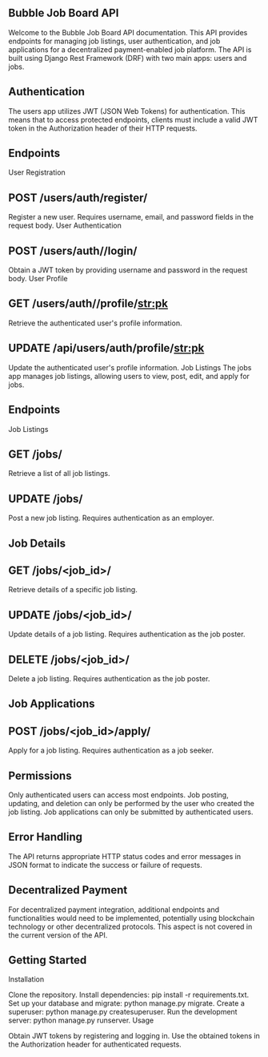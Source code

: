 ## Bubble Job Board API

Welcome to the Bubble Job Board API documentation. This API provides endpoints for managing job listings, user authentication, and job applications for a decentralized payment-enabled job platform. The API is built using Django Rest Framework (DRF) with two main apps: users and jobs.

## Authentication
The users app utilizes JWT (JSON Web Tokens) for authentication. This means that to access protected endpoints, clients must include a valid JWT token in the Authorization header of their HTTP requests.

## Endpoints
User Registration

## POST /users/auth/register/
Register a new user. Requires username, email, and password fields in the request body.
User Authentication

## POST /users/auth//login/
Obtain a JWT token by providing username and password in the request body.
User Profile

## GET /users/auth//profile/<str:pk>
Retrieve the authenticated user's profile information.
## UPDATE /api/users/auth/profile/<str:pk>
Update the authenticated user's profile information.
Job Listings
The jobs app manages job listings, allowing users to view, post, edit, and apply for jobs.

## Endpoints
Job Listings

## GET /jobs/
Retrieve a list of all job listings.
## UPDATE /jobs/
Post a new job listing. Requires authentication as an employer.
## Job Details

## GET /jobs/<job_id>/
Retrieve details of a specific job listing.
## UPDATE /jobs/<job_id>/
Update details of a job listing. Requires authentication as the job poster.
## DELETE /jobs/<job_id>/
Delete a job listing. Requires authentication as the job poster.
## Job Applications

## POST /jobs/<job_id>/apply/
Apply for a job listing. Requires authentication as a job seeker.
## Permissions
Only authenticated users can access most endpoints.
Job posting, updating, and deletion can only be performed by the user who created the job listing.
Job applications can only be submitted by authenticated users.
## Error Handling
The API returns appropriate HTTP status codes and error messages in JSON format to indicate the success or failure of requests.

## Decentralized Payment
For decentralized payment integration, additional endpoints and functionalities would need to be implemented, potentially using blockchain technology or other decentralized protocols. This aspect is not covered in the current version of the API.

## Getting Started
Installation

Clone the repository.
Install dependencies: pip install -r requirements.txt.
Set up your database and migrate: python manage.py migrate.
Create a superuser: python manage.py createsuperuser.
Run the development server: python manage.py runserver.
Usage

Obtain JWT tokens by registering and logging in.
Use the obtained tokens in the Authorization header for authenticated requests.
